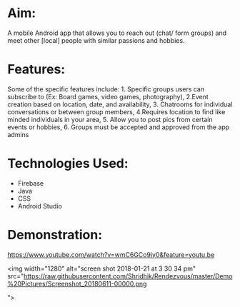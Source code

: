# Aim:
A mobile Android app that allows you to reach out (chat/ form groups) and meet other [local] people with similar passions and hobbies.

# Features:
 Some of the specific features include: 1. Specific groups users can subscribe to (Ex: Board games, video games, photography), 2.Event creation based on location, date, and availability, 3. Chatrooms for individual conversations or between group members, 4.Requires location to find like minded individuals in your area, 5. Allow you to post pics from certain events or hobbies, 6. Groups must be accepted and approved from the app admins

# Technologies Used:
- Firebase
- Java
- CSS
- Android Studio

# Demonstration:
 https://www.youtube.com/watch?v=wmC6GCo9iy0&feature=youtu.be
 
 <img width="1280" alt="screen shot 2018-01-21 at 3 30 34 pm" src="https://raw.githubusercontent.com/Shridhik/Rendezvous/master/Demo%20Pictures/Screenshot_20180611-00000.png


">



